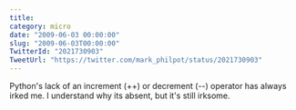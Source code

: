 ```yaml
---
title: 
category: micro
date: "2009-06-03 00:00:00"
slug: "2009-06-03T00:00:00"
TwitterId: "2021730903"
TweetUrl: "https://twitter.com/mark_philpot/status/2021730903"
---
```


Python's lack of an increment (++) or decrement (--) operator has always irked
me. I understand why its absent, but it's still irksome.

